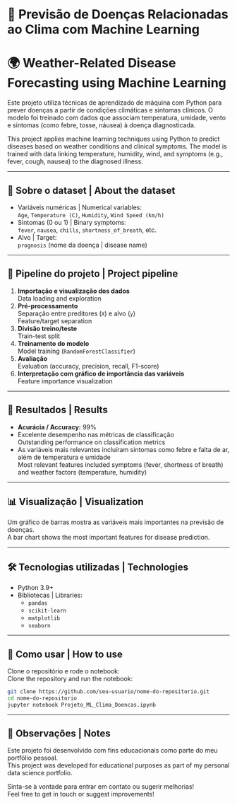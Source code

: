 
# 🔬 Previsão de Doenças Relacionadas ao Clima com Machine Learning  
# 🌍 Weather-Related Disease Forecasting using Machine Learning

Este projeto utiliza técnicas de aprendizado de máquina com Python para prever doenças a partir de condições climáticas e sintomas clínicos. O modelo foi treinado com dados que associam temperatura, umidade, vento e sintomas (como febre, tosse, náusea) à doença diagnosticada.

This project applies machine learning techniques using Python to predict diseases based on weather conditions and clinical symptoms. The model is trained with data linking temperature, humidity, wind, and symptoms (e.g., fever, cough, nausea) to the diagnosed illness.

---

## 📂 Sobre o dataset | About the dataset

- Variáveis numéricas | Numerical variables:  
  `Age`, `Temperature (C)`, `Humidity`, `Wind Speed (km/h)`
- Sintomas (0 ou 1) | Binary symptoms:  
  `fever`, `nausea`, `chills`, `shortness_of_breath`, etc.
- Alvo | Target:  
  `prognosis` (nome da doença | disease name)

---

## 🚀 Pipeline do projeto | Project pipeline

1. **Importação e visualização dos dados**  
   Data loading and exploration  
2. **Pré-processamento**  
   Separação entre preditores (`X`) e alvo (`y`)  
   Feature/target separation  
3. **Divisão treino/teste**  
   Train-test split  
4. **Treinamento do modelo**  
   Model training (`RandomForestClassifier`)  
5. **Avaliação**  
   Evaluation (accuracy, precision, recall, F1-score)  
6. **Interpretação com gráfico de importância das variáveis**  
   Feature importance visualization

---

## 🧠 Resultados | Results

- **Acurácia / Accuracy:** 99%
- Excelente desempenho nas métricas de classificação  
  Outstanding performance on classification metrics
- As variáveis mais relevantes incluíram sintomas como febre e falta de ar, além de temperatura e umidade  
  Most relevant features included symptoms (fever, shortness of breath) and weather factors (temperature, humidity)

---

## 📊 Visualização | Visualization

Um gráfico de barras mostra as variáveis mais importantes na previsão de doenças.  
A bar chart shows the most important features for disease prediction.

---

## 🛠️ Tecnologias utilizadas | Technologies

- Python 3.9+
- Bibliotecas | Libraries:
  - `pandas`
  - `scikit-learn`
  - `matplotlib`
  - `seaborn`

---

## 📘 Como usar | How to use

Clone o repositório e rode o notebook:  
Clone the repository and run the notebook:

```bash
git clone https://github.com/seu-usuario/nome-do-repositorio.git
cd nome-do-repositorio
jupyter notebook Projeto_ML_Clima_Doencas.ipynb
```

---

## 📌 Observações | Notes

Este projeto foi desenvolvido com fins educacionais como parte do meu portfólio pessoal.  
This project was developed for educational purposes as part of my personal data science portfolio.

Sinta-se à vontade para entrar em contato ou sugerir melhorias!  
Feel free to get in touch or suggest improvements!
